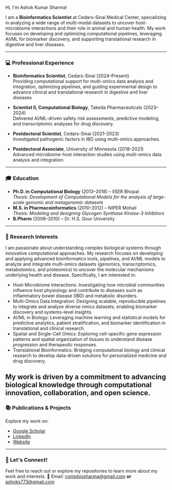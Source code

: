 Hi, I'm Ashok Kumar Sharma!  

I am a **Bioinformatics Scientist** at Cedars-Sinai Medical Center, specializing in analyzing a wide range of multi-modal datasets to uncover host-microbiome interactions and their role in animal and human health. My work focuses on developing and optimizing computational pipelines, leveraging AI/ML for biomarker discovery, and supporting translational research in digestive and liver diseases.

---

### 💻 Professional Experience  
- **Bioinformatics Scientist**, Cedars-Sinai (2024–Present)  
  Providing computational support for multi-omics data analysis and integration, optimizing pipelines, and guiding experimental design to advance clinical and translational research in digestive and liver diseases
  
- **Scientist II, Computational Biology**, Takeda Pharmaceuticals (2023–2024)  
  Delivered AI/ML-driven safety risk assessments, predictive modeling, and transcriptomic analyses for drug discovery.  

- **Postdoctoral Scientist**, Cedars-Sinai (2021–2023)  
  Investigated pathogenic factors in IBD using multi-omics approaches.  

- **Postdoctoral Associate**, University of Minnesota (2018–2021)  
  Advanced microbiome-host interaction studies using multi-omics data analysis and integration.  


---

### 🎓 Education  
- **Ph.D. in Computational Biology** (2013–2018) – IISER Bhopal  
  *Thesis: Development of Computational Models for the analysis of large-scale genomic and metagenomic datasets*  
- **M.S. in Pharmacoinformatics** (2010–2012) – NIPER Mohali  
  *Thesis: Modeling and designing Glycogen Synthase Kinase-3 Inhibitors*  
- **B.Pharm** (2006–2010) – Dr. H.S. Gour University  


---

### 🔬 Research Interests  
I am passionate about understanding complex biological systems through innovative computational approaches. My research focuses on developing and applying advanced bioinformatics tools, pipelines, and AI/ML models to analyze and integrate multi-omics datasets (genomics, transcriptomics, metabolomics, and proteomics) to uncover the molecular mechanisms underlying health and disease. Specifically, I am interested in:
- Host-Microbiome Interactions: Investigating how microbial communities influence host physiology and contribute to diseases such as inflammatory bowel disease (IBD) and metabolic disorders.
- Multi-Omics Data Integration: Designing scalable, reproducible pipelines to integrate and analyze diverse omics datasets, enabling biomarker discovery and systems-level insights.
- AI/ML in Biology: Leveraging machine learning and statistical models for predictive analytics, patient stratification, and biomarker identification in translational and clinical research.
- Spatial and Single-Cell Omics: Exploring cell-specific gene expression patterns and spatial organization of tissues to understand disease progression and therapeutic responses.
- Translational Bioinformatics: Bridging computational biology and clinical research to develop data-driven solutions for personalized medicine and drug discovery.

My work is driven by a commitment to advancing biological knowledge through computational innovation, collaboration, and open science.
---

### 📚 Publications & Projects  
Explore my work on:  
- [Google Scholar](https://scholar.google.com/citations?user=zm75iYMAAAAJ&hl=en)  
- [LinkedIn](https://www.linkedin.com/in/sharma-ak)  
- [Website](https://ashoks773.github.io/)

---

### 🌱 Let's Connect!  
Feel free to reach out or explore my repositories to learn more about my work and interests. 🚀
Email: compbiosharma@gmail.com **or** ashoks773@gmail.com

